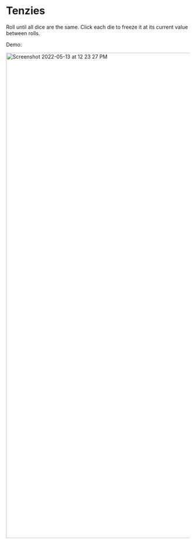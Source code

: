 # Tenzies

Roll until all dice are the same. Click each die to freeze it at its current value between rolls.

Demo:

<img width="1326" alt="Screenshot 2022-05-13 at 12 23 27 PM" src="https://user-images.githubusercontent.com/26146104/168227798-acb80d91-052b-4e31-a2a8-0789f65a883e.png">
